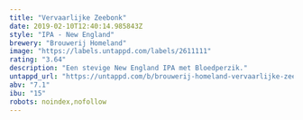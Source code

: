 ```yaml
---
title: "Vervaarlijke Zeebonk"
date: 2019-02-10T12:40:14.985843Z
style: "IPA - New England"
brewery: "Brouwerij Homeland"
image: "https://labels.untappd.com/labels/2611111"
rating: "3.64"
description: "Een stevige New England IPA met Bloedperzik."
untappd_url: "https://untappd.com/b/brouwerij-homeland-vervaarlijke-zeebonk/2611111"
abv: "7.1"
ibu: "15"
robots: noindex,nofollow
---
```

